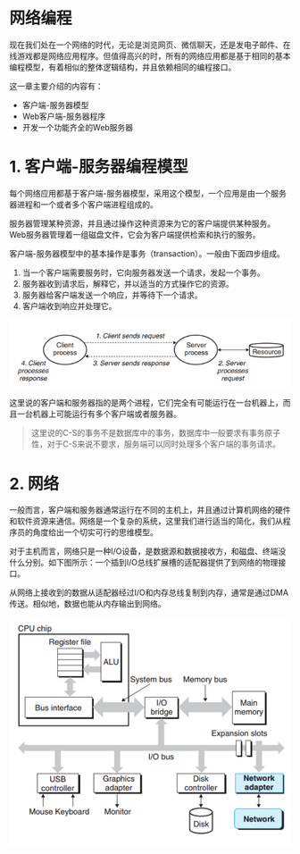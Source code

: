 # 网络编程

现在我们处在一个网络的时代，无论是浏览网页、微信聊天，还是发电子邮件、在线游戏都是网络应用程序。但值得高兴的时，所有的网络应用都是基于相同的基本编程模型，有着相似的整体逻辑结构，并且依赖相同的编程接口。

这一章主要介绍的内容有：
- 客户端-服务器模型
- Web客户端-服务器程序
- 开发一个功能齐全的Web服务器 

# 1. 客户端-服务器编程模型

每个网络应用都基于客户端-服务器模型，采用这个模型，一个应用是由一个服务器进程和一个或者多个客户端进程组成的。

服务器管理某种资源，并且通过操作这种资源来为它的客户端提供某种服务。Web服务器管理着一组磁盘文件，它会为客户端提供检索和执行的服务。

客户端-服务器模型中的基本操作是事务（transaction）。一般由下面四步组成。
1. 当一个客户端需要服务时，它向服务器发送一个请求，发起一个事务。
2. 服务器收到请求后，解释它，并以适当的方式操作它的资源。
3. 服务器给客户端发送一个响应，并等待下一个请求。
4. 客户端收到响应并处理它。

![](./images/ch11_01.png)

这里说的客户端和服务器指的是两个进程，它们完全有可能运行在一台机器上，而且一台机器上可能运行有多个客户端或者服务器。

> 这里说的C-S的事务不是数据库中的事务，数据库中一般要求有事务原子性，对于C-S来说不要求，服务端可以同时处理多个客户端的事务请求。

# 2. 网络

一般而言，客户端和服务器通常运行在不同的主机上，并且通过计算机网络的硬件和软件资源来通信。网络是一个复杂的系统，这里我们进行适当的简化，我们从程序员的角度给出一个切实可行的思维模型。

对于主机而言，网络只是一种I/O设备，是数据源和数据接收方，和磁盘、终端没什么分别。如下图所示：一个插到I/O总线扩展槽的适配器提供了到网络的物理接口。

从网络上接收到的数据从适配器经过I/O和内存总线复制到内存，通常是通过DMA传送。相似地，数据也能从内存输出到网络。

![](./images/ch11_02.png)

